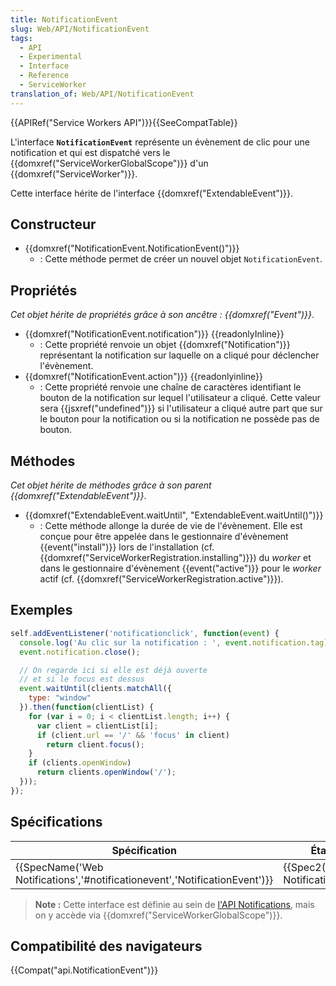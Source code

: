 ```yaml
---
title: NotificationEvent
slug: Web/API/NotificationEvent
tags:
  - API
  - Experimental
  - Interface
  - Reference
  - ServiceWorker
translation_of: Web/API/NotificationEvent
---
```

{{APIRef("Service Workers API")}}{{SeeCompatTable}}

L'interface **`NotificationEvent`** représente un évènement de clic pour une notification et qui est dispatché vers le {{domxref("ServiceWorkerGlobalScope")}} d'un {{domxref("ServiceWorker")}}.

Cette interface hérite de l'interface {{domxref("ExtendableEvent")}}.

## Constructeur

- {{domxref("NotificationEvent.NotificationEvent()")}}
  - : Cette méthode permet de créer un nouvel objet `NotificationEvent`.

## Propriétés

_Cet objet hérite de propriétés grâce à son ancêtre : {{domxref("Event")}}_.

- {{domxref("NotificationEvent.notification")}} {{readonlyInline}}
  - : Cette propriété renvoie un objet {{domxref("Notification")}} représentant la notification sur laquelle on a cliqué pour déclencher l'évènement.
- {{domxref("NotificationEvent.action")}} {{readonlyinline}}
  - : Cette propriété renvoie une chaîne de caractères identifiant le bouton de la notification sur lequel l'utilisateur a cliqué. Cette valeur sera {{jsxref("undefined")}} si l'utilisateur a cliqué autre part que sur le bouton pour la notification ou si la notification ne possède pas de bouton.

## Méthodes

_Cet objet hérite de méthodes grâce à son parent_ _{{domxref("ExtendableEvent")}}_.

- {{domxref("ExtendableEvent.waitUntil", "ExtendableEvent.waitUntil()")}}
  - : Cette méthode allonge la durée de vie de l'évènement. Elle est conçue pour être appelée dans le gestionnaire d'évènement {{event("install")}} lors de l'installation (cf. {{domxref("ServiceWorkerRegistration.installing")}}) du _worker_ et dans le gestionnaire d'évènement {{event("active")}} pour le _worker_ actif (cf. {{domxref("ServiceWorkerRegistration.active")}}).

## Exemples

```js
self.addEventListener('notificationclick', function(event) {
  console.log('Au clic sur la notification : ', event.notification.tag);
  event.notification.close();

  // On regarde ici si elle est déjà ouverte
  // et si le focus est dessus
  event.waitUntil(clients.matchAll({
    type: "window"
  }).then(function(clientList) {
    for (var i = 0; i < clientList.length; i++) {
      var client = clientList[i];
      if (client.url == '/' && 'focus' in client)
        return client.focus();
    }
    if (clients.openWindow)
      return clients.openWindow('/');
  }));
});
```

## Spécifications

| Spécification                                                                                        | État                                     | Commentaires |
| ---------------------------------------------------------------------------------------------------- | ---------------------------------------- | ------------ |
| {{SpecName('Web Notifications','#notificationevent','NotificationEvent')}} | {{Spec2('Web Notifications')}} |              |

> **Note :** Cette interface est définie au sein de [l'API Notifications](/fr/docs/Web/API/Notifications_API), mais on y accède via {{domxref("ServiceWorkerGlobalScope")}}.

## Compatibilité des navigateurs

{{Compat("api.NotificationEvent")}}
